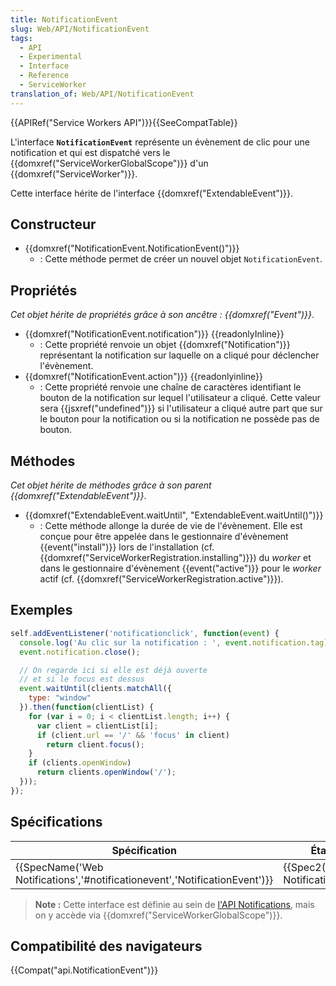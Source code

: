 ```yaml
---
title: NotificationEvent
slug: Web/API/NotificationEvent
tags:
  - API
  - Experimental
  - Interface
  - Reference
  - ServiceWorker
translation_of: Web/API/NotificationEvent
---
```

{{APIRef("Service Workers API")}}{{SeeCompatTable}}

L'interface **`NotificationEvent`** représente un évènement de clic pour une notification et qui est dispatché vers le {{domxref("ServiceWorkerGlobalScope")}} d'un {{domxref("ServiceWorker")}}.

Cette interface hérite de l'interface {{domxref("ExtendableEvent")}}.

## Constructeur

- {{domxref("NotificationEvent.NotificationEvent()")}}
  - : Cette méthode permet de créer un nouvel objet `NotificationEvent`.

## Propriétés

_Cet objet hérite de propriétés grâce à son ancêtre : {{domxref("Event")}}_.

- {{domxref("NotificationEvent.notification")}} {{readonlyInline}}
  - : Cette propriété renvoie un objet {{domxref("Notification")}} représentant la notification sur laquelle on a cliqué pour déclencher l'évènement.
- {{domxref("NotificationEvent.action")}} {{readonlyinline}}
  - : Cette propriété renvoie une chaîne de caractères identifiant le bouton de la notification sur lequel l'utilisateur a cliqué. Cette valeur sera {{jsxref("undefined")}} si l'utilisateur a cliqué autre part que sur le bouton pour la notification ou si la notification ne possède pas de bouton.

## Méthodes

_Cet objet hérite de méthodes grâce à son parent_ _{{domxref("ExtendableEvent")}}_.

- {{domxref("ExtendableEvent.waitUntil", "ExtendableEvent.waitUntil()")}}
  - : Cette méthode allonge la durée de vie de l'évènement. Elle est conçue pour être appelée dans le gestionnaire d'évènement {{event("install")}} lors de l'installation (cf. {{domxref("ServiceWorkerRegistration.installing")}}) du _worker_ et dans le gestionnaire d'évènement {{event("active")}} pour le _worker_ actif (cf. {{domxref("ServiceWorkerRegistration.active")}}).

## Exemples

```js
self.addEventListener('notificationclick', function(event) {
  console.log('Au clic sur la notification : ', event.notification.tag);
  event.notification.close();

  // On regarde ici si elle est déjà ouverte
  // et si le focus est dessus
  event.waitUntil(clients.matchAll({
    type: "window"
  }).then(function(clientList) {
    for (var i = 0; i < clientList.length; i++) {
      var client = clientList[i];
      if (client.url == '/' && 'focus' in client)
        return client.focus();
    }
    if (clients.openWindow)
      return clients.openWindow('/');
  }));
});
```

## Spécifications

| Spécification                                                                                        | État                                     | Commentaires |
| ---------------------------------------------------------------------------------------------------- | ---------------------------------------- | ------------ |
| {{SpecName('Web Notifications','#notificationevent','NotificationEvent')}} | {{Spec2('Web Notifications')}} |              |

> **Note :** Cette interface est définie au sein de [l'API Notifications](/fr/docs/Web/API/Notifications_API), mais on y accède via {{domxref("ServiceWorkerGlobalScope")}}.

## Compatibilité des navigateurs

{{Compat("api.NotificationEvent")}}
